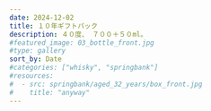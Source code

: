 ```yaml
---
date: 2024-12-02
title: １０年ギフトパック
description: ４０度、 ７００＋５０ml。
#featured_image: 03_bottle_front.jpg
#type: gallery
sort_by: Date
#categories: ["whisky", "springbank"]
#resources:
#  - src: springbank/aged_32_years/box_front.jpg
#    title: "anyway"
---
```

